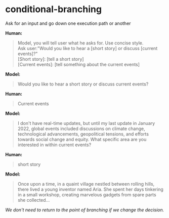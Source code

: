 # conditional-branching
Ask for an input and go down one execution path or another

__Human:__
> Model, you will tell user what he asks for. Use concise style.<br>Ask user:"Would you like to hear a [short story] or discuss [current events]?"<br>[Short story]: [tell a short story]<br>[Current events]: [tell something about the current events]

__Model:__
> Would you like to hear a short story or discuss current events?

__Human:__
> Current events

__Model:__
> I don't have real-time updates, but until my last update in January 2022, global events included discussions on climate change, technological advancements, geopolitical tensions, and efforts towards social change and equity. What specific area are you interested in within current events?

__Human:__
> short story

__Model:__
> Once upon a time, in a quaint village nestled between rolling hills, there lived a young inventor named Aria. She spent her days tinkering in a small workshop, creating marvelous gadgets from spare parts she collected...

<i>We don't need to return to the point of branching if we change the decision.</i>
